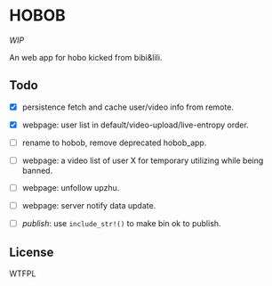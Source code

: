 # HOBOB

*WIP*

An web app for hobo kicked from bibi&lili.

## Todo

- [x] persistence fetch and cache user/video info from remote.
- [x] webpage: user list in default/video-upload/live-entropy order.
- [ ] rename to hobob, remove deprecated hobob\_app.
- [ ] webpage: a video list of user X for temporary utilizing while being banned.
- [ ] webpage: unfollow upzhu.
- [ ] webpage: server notify data update.
- [ ] *publish*: use `include_str!()` to make bin ok to publish.


## License

<a href="http://www.wtfpl.net/"><img
       src="http://www.wtfpl.net/wp-content/uploads/2012/12/wtfpl-badge-4.png"
       width="80" height="15" alt="WTFPL" /></a>

